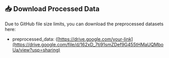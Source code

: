 ## 📥 Download Processed Data

Due to GitHub file size limits, you can download the preprocessed datasets here:

- preprocessed_data: ([https://drive.google.com/your-link](https://drive.google.com/file/d/162xD_7tj91smZDef9G455tHMaUQMboUa/view?usp=sharing)

